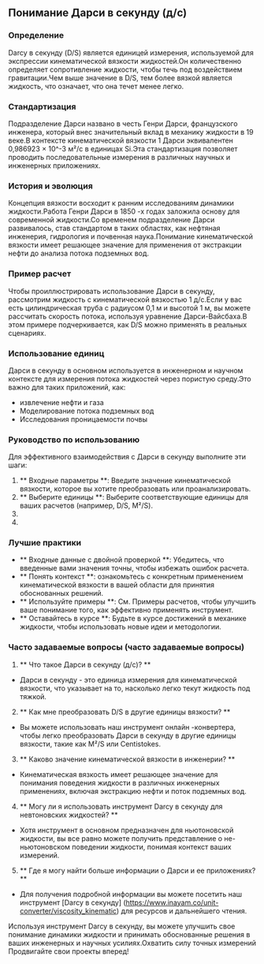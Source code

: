 ## Понимание Дарси в секунду (д/с)

### Определение
Darcy в секунду (D/S) является единицей измерения, используемой для экспрессии кинематической вязкости жидкостей.Он количественно определяет сопротивление жидкости, чтобы течь под воздействием гравитации.Чем выше значение в D/S, тем более вязкой является жидкость, что означает, что она течет менее легко.

### Стандартизация
Подразделение Дарси названо в честь Генри Дарси, французского инженера, который внес значительный вклад в механику жидкости в 19 веке.В контексте кинематической вязкости 1 Дарси эквивалентен 0,986923 × 10^-3 м²/с в единицах Si.Эта стандартизация позволяет проводить последовательные измерения в различных научных и инженерных приложениях.

### История и эволюция
Концепция вязкости восходит к ранним исследованиям динамики жидкости.Работа Генри Дарси в 1850 -х годах заложила основу для современной жидкости.Со временем подразделение Дарси развивалось, став стандартом в таких областях, как нефтяная инженерия, гидрология и почвенная наука.Понимание кинематической вязкости имеет решающее значение для применения от экстракции нефти до анализа потока подземных вод.

### Пример расчет
Чтобы проиллюстрировать использование Дарси в секунду, рассмотрим жидкость с кинематической вязкостью 1 д/с.Если у вас есть цилиндрическая труба с радиусом 0,1 м и высотой 1 м, вы можете рассчитать скорость потока, используя уравнение Дарси-Вайсбаха.В этом примере подчеркивается, как D/S можно применять в реальных сценариях.

### Использование единиц
Дарси в секунду в основном используется в инженерном и научном контексте для измерения потока жидкостей через пористую среду.Это важно для таких приложений, как:
- извлечение нефти и газа
- Моделирование потока подземных вод
- Исследования проницаемости почвы

### Руководство по использованию
Для эффективного взаимодействия с Дарси в секунду выполните эти шаги:
1. ** Входные параметры **: Введите значение кинематической вязкости, которое вы хотите преобразовать или проанализировать.
2. ** Выберите единицы **: Выберите соответствующие единицы для ваших расчетов (например, D/S, M²/S).
3.
4.

### Лучшие практики
- ** Входные данные с двойной проверкой **: Убедитесь, что введенные вами значения точны, чтобы избежать ошибок расчета.
- ** Понять контекст **: ознакомьтесь с конкретным применением кинематической вязкости в вашей области для принятия обоснованных решений.
- ** Используйте примеры **: См. Примеры расчетов, чтобы улучшить ваше понимание того, как эффективно применять инструмент.
- ** Оставайтесь в курсе **: Будьте в курсе достижений в механике жидкости, чтобы использовать новые идеи и методологии.

### Часто задаваемые вопросы (часто задаваемые вопросы)

1. ** Что такое Дарси в секунду (д/с)? **
- Дарси в секунду - это единица измерения для кинематической вязкости, что указывает на то, насколько легко текут жидкость под тяжкой.

2. ** Как мне преобразовать D/S в другие единицы вязкости? **
- Вы можете использовать наш инструмент онлайн -конвертера, чтобы легко преобразовать Дарси в секунду в другие единицы вязкости, такие как M²/S или Centistokes.

3. ** Каково значение кинематической вязкости в инженерии? **
- Кинематическая вязкость имеет решающее значение для понимания поведения жидкости в различных инженерных применениях, включая экстракцию нефти и поток подземных вод.

4. ** Могу ли я использовать инструмент Darcy в секунду для невтоновских жидкостей? **
- Хотя инструмент в основном предназначен для ньютоновской жидкости, вы все равно можете получить представление о не-ньютоновском поведении жидкости, понимая контекст ваших измерений.

5. ** Где я могу найти больше информации о Дарси и ее приложениях? **
- Для получения подробной информации вы можете посетить наш инструмент [Darcy в секунду] (https://www.inayam.co/unit-converter/viscosity_kinematic) для ресурсов и дальнейшего чтения.

Используя инструмент Darcy в секунду, вы можете улучшить свое понимание динамики жидкости и принимать обоснованные решения в ваших инженерных и научных усилиях.Охватить силу точных измерений Продвигайте свои проекты вперед!
